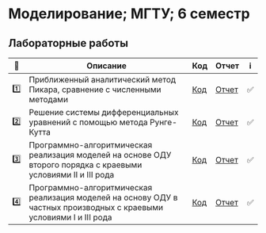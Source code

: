 # Моделирование; МГТУ; 6 семестр

## Лабораторные работы

| :1234: | Описание | Код | Отчет | :information_source: |
| --- | --- | --- | --- | --- |
| :one: | Приближенный аналитический метод Пикара, сравнение с численными методами | [Код](https://github.com/timoninas/scientific-modelling/blob/master/lab_01/lab_01.py) | [Отчет](https://github.com/timoninas/scientific-modelling/blob/master/lab_01/lab_01.pdf) | :white_check_mark: |
| :two: | Решение системы дифференциальных уравнений с помощью метода Рунге-Кутта | [Код]() | [Отчет](https://github.com/timoninas/scientific-modelling/blob/master/lab_02/lab_02.pdf) | :white_check_mark: |
| :three: | Программно-алгоритмическая реализация моделей на основе ОДУ второго порядка с краевыми условиями II и III рода | [Код]() | [Отчет](https://github.com/timoninas/scientific-modelling/blob/master/lab_03/lab_03.pdf) | :white_check_mark: |
| :four: | Программно-алгоритмическая реализация моделей на основу ОДУ в частных производных с краевыми условиями I и III рода | [Код]() | [Отчет](https://github.com/timoninas/scientific-modelling/blob/master/lab_04/lab_04.pdf) | :white_check_mark: |

